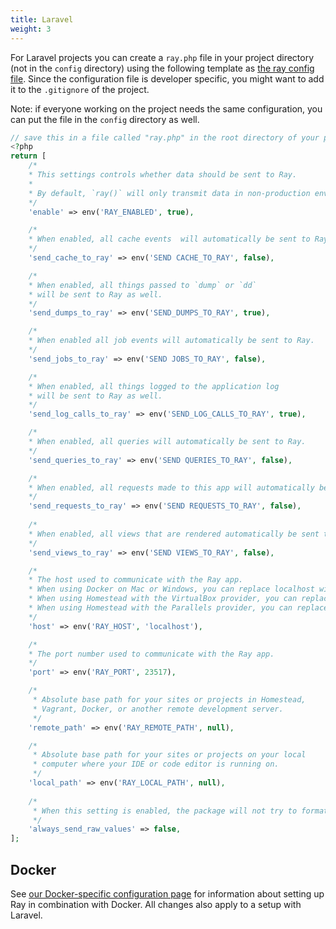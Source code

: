 ```yaml
---
title: Laravel 
weight: 3
---
```


For Laravel projects you can create a `ray.php` file in your project directory (not in the `config` directory) using the following template as [the ray config file](/docs/ray/v1/configuration/general). Since the configuration file is developer specific, you might want to add it to the `.gitignore` of the project.

Note: if everyone working on the project needs the same configuration, you can put the file in the `config` directory as well.

```php
// save this in a file called "ray.php" in the root directory of your project; not in the Laravel "config" directory
<?php
return [
    /*
    * This settings controls whether data should be sent to Ray.
    *
    * By default, `ray()` will only transmit data in non-production environments.
    */
    'enable' => env('RAY_ENABLED', true),

    /*
    * When enabled, all cache events  will automatically be sent to Ray.
    */
    'send_cache_to_ray' => env('SEND CACHE_TO_RAY', false),

    /*
    * When enabled, all things passed to `dump` or `dd`
    * will be sent to Ray as well.
    */
    'send_dumps_to_ray' => env('SEND_DUMPS_TO_RAY', true),

    /*
    * When enabled all job events will automatically be sent to Ray.
    */
    'send_jobs_to_ray' => env('SEND JOBS_TO_RAY', false),

    /*
    * When enabled, all things logged to the application log
    * will be sent to Ray as well.
    */
    'send_log_calls_to_ray' => env('SEND_LOG_CALLS_TO_RAY', true),

    /*
    * When enabled, all queries will automatically be sent to Ray.
    */
    'send_queries_to_ray' => env('SEND QUERIES_TO_RAY', false),

    /*
    * When enabled, all requests made to this app will automatically be sent to Ray.
    */
    'send_requests_to_ray' => env('SEND REQUESTS_TO_RAY', false),
    
    /*
    * When enabled, all views that are rendered automatically be sent to Ray.
    */
    'send_views_to_ray' => env('SEND VIEWS_TO_RAY', false),

    /*
    * The host used to communicate with the Ray app.
    * When using Docker on Mac or Windows, you can replace localhost with 'host.docker.internal'
    * When using Homestead with the VirtualBox provider, you can replace localhost with '10.0.2.2'
    * When using Homestead with the Parallels provider, you can replace localhost with '10.211.55.2'
    */
    'host' => env('RAY_HOST', 'localhost'),

    /*
    * The port number used to communicate with the Ray app.
    */
    'port' => env('RAY_PORT', 23517),

    /*
     * Absolute base path for your sites or projects in Homestead,
     * Vagrant, Docker, or another remote development server.
     */
    'remote_path' => env('RAY_REMOTE_PATH', null),

    /*
     * Absolute base path for your sites or projects on your local
     * computer where your IDE or code editor is running on.
     */
    'local_path' => env('RAY_LOCAL_PATH', null),
    
    /*
     * When this setting is enabled, the package will not try to format values sent to Ray.
     */
    'always_send_raw_values' => false,
];
```

## Docker
See [our Docker-specific configuration page](/docs/ray/v1/environment-specific-configuration/docker) for information about setting up Ray in combination with Docker. All changes also apply to a setup with Laravel.
